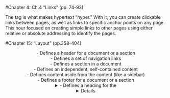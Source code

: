 #Chapter 4: Ch.4 “Links” (pp.
74-93)

The <a> tag is what makes hypertext "hyper." With it, you can create clickable links between pages, as well as links to specific anchor points on any page. This hour focused on creating simple links to other pages using either relative or absolute addressing to identify the pages.

#Chapter 15: “Layout” (pp.358-404)
<header> - Defines a header for a document or a section
<nav> - Defines a set of navigation links
<section> - Defines a section in a document
<article> - Defines an independent, self-contained content
<aside> - Defines content aside from the content (like a sidebar)
<footer> - Defines a footer for a document or a section
<details> - Defines additional details that the user can open and close on demand
<summary> - Defines a heading for the <details> element



#Chapter 3 (first part): “Functions, Methods, and Objects” (pp.86-99 ONLY)

An object is a collection of related data and/or functionality. These usually consist of several variables and functions (which are called properties and methods when they are inside objects). Let's work through an example to understand what they look like.

Functions are one of the fundamental building blocks in JavaScript. A function in JavaScript is similar to a procedure—a set of statements that performs a task or calculates a value, but for a procedure to qualify as a function, it should take some input and return an output where there is some obvious relationship between the input and the output. To use a function, you must define it somewhere in the scope from which you wish to call it.


#Article: “6 Reasons for Pair Programming”

As we know from the chapter Data types, there are eight data types in JavaScript. Seven of them are called “primitive”, because their values contain only a single thing (be it a string or a number or whatever).

In contrast, objects are used to store keyed collections of various data and more complex entities. In JavaScript, objects penetrate almost every aspect of the language. So we must understand them first before going in-depth anywhere else.


https://javascript.info/object

https://www.britannica.com/science/function-mathematics